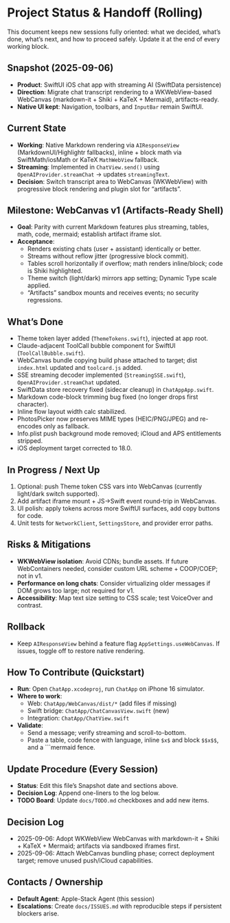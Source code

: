 # Project Status & Handoff (Rolling)

This document keeps new sessions fully oriented: what we decided, what’s done, what’s next, and how to proceed safely. Update it at the end of every working block.

## Snapshot (2025-09-06)
- **Product**: SwiftUI iOS chat app with streaming AI (SwiftData persistence)
- **Direction**: Migrate chat transcript rendering to a WKWebView-based WebCanvas (markdown-it + Shiki + KaTeX + Mermaid), artifacts-ready.
- **Native UI kept**: Navigation, toolbars, and `InputBar` remain SwiftUI.

## Current State
- **Working**: Native Markdown rendering via `AIResponseView` (MarkdownUI/Highlightr fallbacks), inline + block math via SwiftMath/iosMath or KaTeX `MathWebView` fallback.
- **Streaming**: Implemented in `ChatView.send()` using `OpenAIProvider.streamChat` → updates `streamingText`.
- **Decision**: Switch transcript area to WebCanvas (WKWebView) with progressive block rendering and plugin slot for “artifacts”.

## Milestone: WebCanvas v1 (Artifacts‑Ready Shell)
- **Goal**: Parity with current Markdown features plus streaming, tables, math, code, mermaid; establish artifact iframe slot.
- **Acceptance**:
  - Renders existing chats (user + assistant) identically or better.
  - Streams without reflow jitter (progressive block commit).
  - Tables scroll horizontally if overflow; math renders inline/block; code is Shiki highlighted.
  - Theme switch (light/dark) mirrors app setting; Dynamic Type scale applied.
  - “Artifacts” sandbox mounts and receives events; no security regressions.

## What’s Done
- Theme token layer added (`ThemeTokens.swift`), injected at app root.
- Claude-adjacent ToolCall bubble component for SwiftUI (`ToolCallBubble.swift`).
- WebCanvas bundle copying build phase attached to target; dist `index.html` updated and `toolcard.js` added.
- SSE streaming decoder implemented (`StreamingSSE.swift`), `OpenAIProvider.streamChat` updated.
- SwiftData store recovery fixed (sidecar cleanup) in `ChatAppApp.swift`.
- Markdown code-block trimming bug fixed (no longer drops first character).
- Inline flow layout width calc stabilized.
- PhotosPicker now preserves MIME types (HEIC/PNG/JPEG) and re-encodes only as fallback.
- Info.plist push background mode removed; iCloud and APS entitlements stripped.
- iOS deployment target corrected to 18.0.

## In Progress / Next Up
1) Optional: push Theme token CSS vars into WebCanvas (currently light/dark switch supported).
2) Add artifact iframe mount + JS→Swift event round-trip in WebCanvas.
3) UI polish: apply tokens across more SwiftUI surfaces, add copy buttons for code.
4) Unit tests for `NetworkClient`, `SettingsStore`, and provider error paths.

## Risks & Mitigations
- **WKWebView isolation**: Avoid CDNs; bundle assets. If future WebContainers needed, consider custom URL scheme + COOP/COEP; not in v1.
- **Performance on long chats**: Consider virtualizing older messages if DOM grows too large; not required for v1.
- **Accessibility**: Map text size setting to CSS scale; test VoiceOver and contrast.

## Rollback
- Keep `AIResponseView` behind a feature flag `AppSettings.useWebCanvas`. If issues, toggle off to restore native rendering.

## How To Contribute (Quickstart)
- **Run**: Open `ChatApp.xcodeproj`, run `ChatApp` on iPhone 16 simulator.
- **Where to work**: 
  - Web: `ChatApp/WebCanvas/dist/*` (add files if missing)
  - Swift bridge: `ChatApp/ChatCanvasView.swift` (new)
  - Integration: `ChatApp/ChatView.swift`
- **Validate**:
  - Send a message; verify streaming and scroll-to-bottom.
  - Paste a table, code fence with language, inline `$x$` and block `$$x$$`, and a ```mermaid fence.

## Update Procedure (Every Session)
- **Status**: Edit this file’s Snapshot date and sections above.
- **Decision Log**: Append one-liners to the log below.
- **TODO Board**: Update `docs/TODO.md` checkboxes and add new items.

## Decision Log
- 2025-09-06: Adopt WKWebView WebCanvas with markdown-it + Shiki + KaTeX + Mermaid; artifacts via sandboxed iframes first.
- 2025-09-06: Attach WebCanvas bundling phase; correct deployment target; remove unused push/iCloud capabilities.

## Contacts / Ownership
- **Default Agent**: Apple-Stack Agent (this session)
- **Escalations**: Create `docs/ISSUES.md` with reproducible steps if persistent blockers arise.
